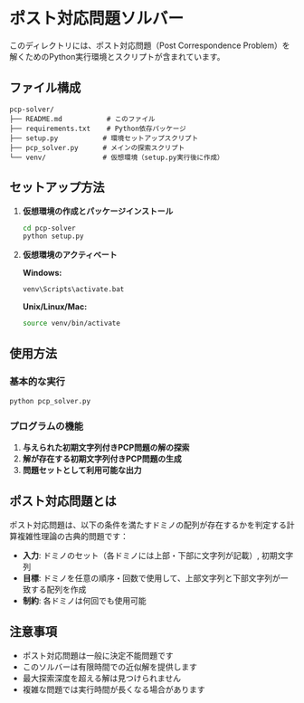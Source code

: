# ポスト対応問題ソルバー

このディレクトリには、ポスト対応問題（Post Correspondence Problem）を解くためのPython実行環境とスクリプトが含まれています。

## ファイル構成

```
pcp-solver/
├── README.md           # このファイル
├── requirements.txt    # Python依存パッケージ
├── setup.py           # 環境セットアップスクリプト
├── pcp_solver.py      # メインの探索スクリプト
└── venv/              # 仮想環境（setup.py実行後に作成）
```

## セットアップ方法

1. **仮想環境の作成とパッケージインストール**
   ```bash
   cd pcp-solver
   python setup.py
   ```

2. **仮想環境のアクティベート**
   
   **Windows:**
   ```cmd
   venv\Scripts\activate.bat
   ```
   
   **Unix/Linux/Mac:**
   ```bash
   source venv/bin/activate
   ```

## 使用方法

### 基本的な実行

```bash
python pcp_solver.py
```

### プログラムの機能

1. **与えられた初期文字列付きPCP問題の解の探索**
2. **解が存在する初期文字列付きPCP問題の生成**
3. **問題セットとして利用可能な出力**

## ポスト対応問題とは

ポスト対応問題は、以下の条件を満たすドミノの配列が存在するかを判定する計算複雑性理論の古典的問題です：

- **入力**: ドミノのセット（各ドミノには上部・下部に文字列が記載）, 初期文字列
- **目標**: ドミノを任意の順序・回数で使用して、上部文字列と下部文字列が一致する配列を作成
- **制約**: 各ドミノは何回でも使用可能

## 注意事項

- ポスト対応問題は一般に決定不能問題です
- このソルバーは有限時間での近似解を提供します
- 最大探索深度を超える解は見つけられません
- 複雑な問題では実行時間が長くなる場合があります
